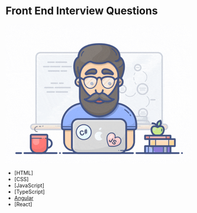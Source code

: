 # Front End Interview Questions

<img src="./assets/developer.gif">

- [HTML]
- [CSS]
- [JavaScript]
- [TypeScript]
- [Angular](./Angular/README.md)
- [React]
